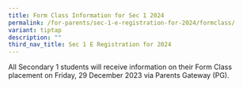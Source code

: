 ```yaml
---
title: Form Class Information for Sec 1 2024
permalink: /for-parents/sec-1-e-registration-for-2024/formclass/
variant: tiptap
description: ""
third_nav_title: Sec 1 E Registration for 2024
---
```

<p>All Secondary 1 students will receive information on their Form Class placement on Friday, 29 December 2023 via Parents Gateway (PG).</p>